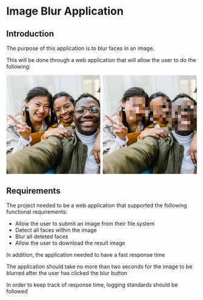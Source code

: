 <h1>Image Blur Application</h1>
<h2>Introduction</h2>
<p>The purpose of this application is to blur faces in an image.</p>
<p>This will be done through a web application that will allow the user to do the following:</p>

<img src="/static/blur example.png">

<h2>Requirements</h2>
<p>The project needed to be a web application that supported the following functional requirements:</p>
<ul>
  <li>Allow the user to submit an image from their file system</li>
  <li>Detect all faces within the image</li>
  <li>Blur all deteted faces</li>
  <li>Allow the user to download the result image</li>
</ul>

<p>In addition, the application needed to have a fast response time</p>
<p>The application should take no more than two seconds for the image to be blurred after the user has clicked the blur button</p>
<p>In order to keep track of response time, logging standards should be followed</p>
